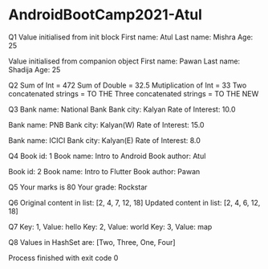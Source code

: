 # AndroidBootCamp2021-Atul
Q1
Value initialised from init block
First name: Atul
Last name: Mishra
Age: 25

Value initialised from companion object
First name: Pawan
Last name: Shadija
Age: 25

Q2
Sum of Int = 472
Sum of Double = 32.5
Mutiplication of Int = 33
Two concatenated strings = TO THE 
Three concatenated strings = TO THE NEW 

Q3
Bank name: National Bank
Bank city: Kalyan
Rate of Interest: 10.0

Bank name: PNB
Bank city: Kalyan(W)
Rate of Interest: 15.0

Bank name: ICICI
Bank city: Kalyan(E)
Rate of Interest: 8.0


Q4
Book id: 1
Book name: Intro to Android
Book author: Atul

Book id: 2
Book name: Intro to Flutter
Book author: Pawan


Q5
Your marks is 80
Your grade: Rockstar

Q6
Original content in list: [2, 4, 7, 12, 18]
Updated content in list: [2, 4, 6, 12, 18]

Q7
Key: 1, Value: hello
Key: 2, Value: world
Key: 3, Value: map

Q8
Values in HashSet are: [Two, Three, One, Four]

Process finished with exit code 0
